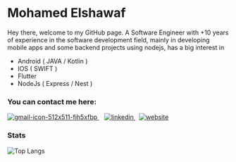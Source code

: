 # Mohamed Elshawaf 

Hey there, welcome to my GitHub page. 
A Software Engineer with +10 years of experience in the software development field, mainly in developing mobile apps and some backend projects using nodejs, has a big interest in 
- Android ( JAVA / Kotlin )
- IOS ( SWIFT )
- Flutter
- NodeJs ( Express / Nest )
 

### You can contact me here: 
[![gmail-icon-512x511-fih5xfbp](https://github.com/shawaf/shawaf/assets/6817107/361bbf10-6f6c-4dd1-94c7-3c51bd178c32)
](mailto:mohamed.elshawaf.1@gmail.com)&nbsp;&nbsp;&nbsp;[![linkedin](https://github.com/shawaf/shawaf/assets/6817107/21c8898a-ab9e-4639-bfb3-42fedb865874)
](https://www.linkedin.com/in/melshawaf/)&nbsp;&nbsp;[![website](https://github.com/shawaf/shawaf/assets/6817107/40d2e69d-1f11-43f0-a128-5563c6fe8b0b)](https://www.theshawaf.com/)

### Stats

![Top Langs](https://github-readme-stats.vercel.app/api/top-langs/?username=shawaf&layout=compact)


